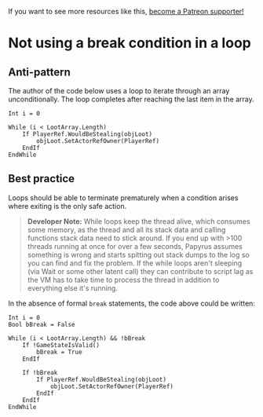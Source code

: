 <!-- TITLE: Not using a break condition in a loop -->

If you want to see more resources like this, [become a Patreon supporter!](https://www.patreon.com/fireundubh) 

# Not using a break condition in a loop
## Anti-pattern

The author of the code below uses a loop to iterate through an array unconditionally. The loop completes after reaching the last item in the array.

```
Int i = 0

While (i < LootArray.Length)
	If PlayerRef.WouldBeStealing(objLoot)
		objLoot.SetActorRefOwner(PlayerRef)
	EndIf
EndWhile
```

## Best practice

Loops should be able to terminate prematurely when a condition arises where exiting is the only safe action.

> **Developer Note:** While loops  keep the thread alive, which consumes some memory, as the thread and all its stack data and calling functions stack data need to stick around. If you end up with >100 threads running at once for over a few seconds, Papyrus assumes something is wrong and starts spitting out stack dumps to the log so you can find and fix the problem. If the while loops aren't sleeping (via Wait or some other latent call) they can contribute to script lag as the VM has to take time to process the thread in addition to everything else it's running.

In the absence of formal `break` statements, the code above could be written:

```
Int i = 0
Bool bBreak = False

While (i < LootArray.Length) && !bBreak
	If !GameStateIsValid()
		bBreak = True
	EndIf
	
	If !bBreak
		If PlayerRef.WouldBeStealing(objLoot)
			objLoot.SetActorRefOwner(PlayerRef)
		EndIf
	EndIf
EndWhile
```